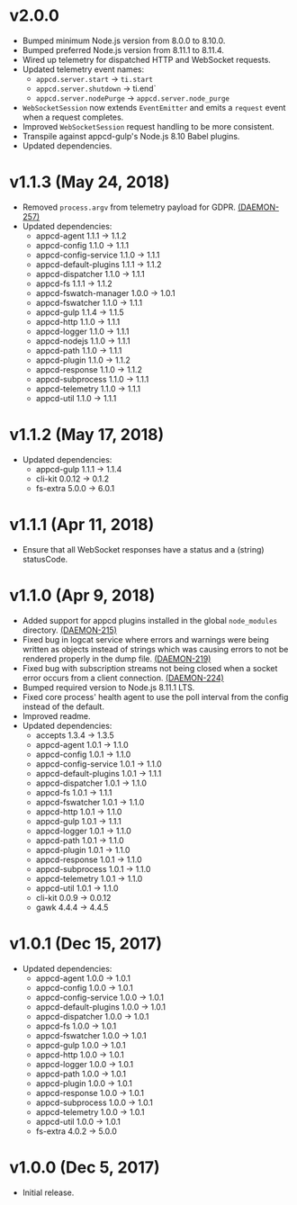 # v2.0.0

 * Bumped minimum Node.js version from 8.0.0 to 8.10.0.
 * Bumped preferred Node.js version from 8.11.1 to 8.11.4.
 * Wired up telemetry for dispatched HTTP and WebSocket requests.
 * Updated telemetry event names:
   - `appcd.server.start` -> `ti.start`
   - `appcd.server.shutdown` -> ti.end`
   - `appcd.server.nodePurge` -> `appcd.server.node_purge`
 * `WebSocketSession` now extends `EventEmitter` and emits a `request` event when a request
   completes.
 * Improved `WebSocketSession` request handling to be more consistent.
 * Transpile against appcd-gulp's Node.js 8.10 Babel plugins.
 * Updated dependencies.

# v1.1.3 (May 24, 2018)

 * Removed `process.argv` from telemetry payload for GDPR.
   [(DAEMON-257)](https://jira.appcelerator.org/browse/DAEMON-257)
 * Updated dependencies:
   - appcd-agent 1.1.1 -> 1.1.2
   - appcd-config 1.1.0 -> 1.1.1
   - appcd-config-service 1.1.0 -> 1.1.1
   - appcd-default-plugins 1.1.1 -> 1.1.2
   - appcd-dispatcher 1.1.0 -> 1.1.1
   - appcd-fs 1.1.1 -> 1.1.2
   - appcd-fswatch-manager 1.0.0 -> 1.0.1
   - appcd-fswatcher 1.1.0 -> 1.1.1
   - appcd-gulp 1.1.4 -> 1.1.5
   - appcd-http 1.1.0 -> 1.1.1
   - appcd-logger 1.1.0 -> 1.1.1
   - appcd-nodejs 1.1.0 -> 1.1.1
   - appcd-path 1.1.0 -> 1.1.1
   - appcd-plugin 1.1.0 -> 1.1.2
   - appcd-response 1.1.0 -> 1.1.2
   - appcd-subprocess 1.1.0 -> 1.1.1
   - appcd-telemetry 1.1.0 -> 1.1.1
   - appcd-util 1.1.0 -> 1.1.1

# v1.1.2 (May 17, 2018)

 * Updated dependencies:
   - appcd-gulp 1.1.1 -> 1.1.4
   - cli-kit 0.0.12 -> 0.1.2
   - fs-extra 5.0.0 -> 6.0.1

# v1.1.1 (Apr 11, 2018)

 * Ensure that all WebSocket responses have a status and a (string) statusCode.

# v1.1.0 (Apr 9, 2018)

 * Added support for appcd plugins installed in the global `node_modules` directory.
   [(DAEMON-215)](https://jira.appcelerator.org/browse/DAEMON-215)
 * Fixed bug in logcat service where errors and warnings were being written as objects instead of
   strings which was causing errors to not be rendered properly in the dump file.
   [(DAEMON-219)](https://jira.appcelerator.org/browse/DAEMON-219)
 * Fixed bug with subscription streams not being closed when a socket error occurs from a client
   connection. [(DAEMON-224)](https://jira.appcelerator.org/browse/DAEMON-224)
 * Bumped required version to Node.js 8.11.1 LTS.
 * Fixed core process' health agent to use the poll interval from the config instead of the default.
 * Improved readme.
 * Updated dependencies:
   - accepts 1.3.4 -> 1.3.5
   - appcd-agent 1.0.1 -> 1.1.0
   - appcd-config 1.0.1 -> 1.1.0
   - appcd-config-service 1.0.1 -> 1.1.0
   - appcd-default-plugins 1.0.1 -> 1.1.1
   - appcd-dispatcher 1.0.1 -> 1.1.0
   - appcd-fs 1.0.1 -> 1.1.1
   - appcd-fswatcher 1.0.1 -> 1.1.0
   - appcd-http 1.0.1 -> 1.1.0
   - appcd-gulp 1.0.1 -> 1.1.1
   - appcd-logger 1.0.1 -> 1.1.0
   - appcd-path 1.0.1 -> 1.1.0
   - appcd-plugin 1.0.1 -> 1.1.0
   - appcd-response 1.0.1 -> 1.1.0
   - appcd-subprocess 1.0.1 -> 1.1.0
   - appcd-telemetry 1.0.1 -> 1.1.0
   - appcd-util 1.0.1 -> 1.1.0
   - cli-kit 0.0.9 -> 0.0.12
   - gawk 4.4.4 -> 4.4.5

# v1.0.1 (Dec 15, 2017)

 * Updated dependencies:
   - appcd-agent 1.0.0 -> 1.0.1
   - appcd-config 1.0.0 -> 1.0.1
   - appcd-config-service 1.0.0 -> 1.0.1
   - appcd-default-plugins 1.0.0 -> 1.0.1
   - appcd-dispatcher 1.0.0 -> 1.0.1
   - appcd-fs 1.0.0 -> 1.0.1
   - appcd-fswatcher 1.0.0 -> 1.0.1
   - appcd-gulp 1.0.0 -> 1.0.1
   - appcd-http 1.0.0 -> 1.0.1
   - appcd-logger 1.0.0 -> 1.0.1
   - appcd-path 1.0.0 -> 1.0.1
   - appcd-plugin 1.0.0 -> 1.0.1
   - appcd-response 1.0.0 -> 1.0.1
   - appcd-subprocess 1.0.0 -> 1.0.1
   - appcd-telemetry 1.0.0 -> 1.0.1
   - appcd-util 1.0.0 -> 1.0.1
   - fs-extra 4.0.2 -> 5.0.0

# v1.0.0 (Dec 5, 2017)

 - Initial release.
